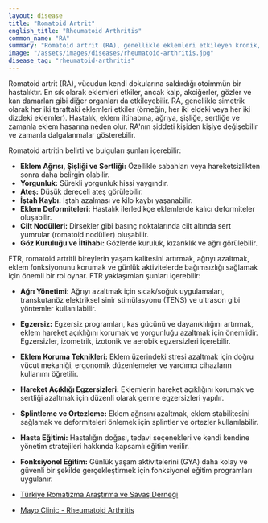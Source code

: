 ```yaml
---
layout: disease
title: "Romatoid Artrit"
english_title: "Rheumatoid Arthritis"
common_name: "RA"
summary: "Romatoid artrit (RA), genellikle eklemleri etkileyen kronik, inflamatuvar bir otoimmün hastalıktır. Ağrı, şişlik ve sertliğe neden olarak eklem hasarına ve fonksiyon kaybına yol açabilir."
image: "/assets/images/diseases/rheumatoid-arthritis.jpg"
disease_tag: "rheumatoid-arthritis"
---
```





Romatoid artrit (RA), vücudun kendi dokularına saldırdığı otoimmün bir hastalıktır. En sık olarak eklemleri etkiler, ancak kalp, akciğerler, gözler ve kan damarları gibi diğer organları da etkileyebilir. RA, genellikle simetrik olarak her iki taraftaki eklemleri etkiler (örneğin, her iki eldeki veya her iki dizdeki eklemler). Hastalık, eklem iltihabına, ağrıya, şişliğe, sertliğe ve zamanla eklem hasarına neden olur. RA'nın şiddeti kişiden kişiye değişebilir ve zamanla dalgalanmalar gösterebilir.


Romatoid artritin belirti ve bulguları şunları içerebilir:

*   **Eklem Ağrısı, Şişliği ve Sertliği:** Özellikle sabahları veya hareketsizlikten sonra daha belirgin olabilir.
*   **Yorgunluk:** Sürekli yorgunluk hissi yaygındır.
*   **Ateş:** Düşük dereceli ateş görülebilir.
*   **İştah Kaybı:** İştah azalması ve kilo kaybı yaşanabilir.
*   **Eklem Deformiteleri:** Hastalık ilerledikçe eklemlerde kalıcı deformiteler oluşabilir.
*   **Cilt Nodülleri:** Dirsekler gibi basınç noktalarında cilt altında sert yumrular (romatoid nodüller) oluşabilir.
*   **Göz Kuruluğu ve İltihabı:** Gözlerde kuruluk, kızarıklık ve ağrı görülebilir.


FTR, romatoid artritli bireylerin yaşam kalitesini artırmak, ağrıyı azaltmak, eklem fonksiyonunu korumak ve günlük aktivitelerde bağımsızlığı sağlamak için önemli bir rol oynar. FTR yaklaşımları şunları içerebilir:

*   **Ağrı Yönetimi:** Ağrıyı azaltmak için sıcak/soğuk uygulamaları, transkutanöz elektriksel sinir stimülasyonu (TENS) ve ultrason gibi yöntemler kullanılabilir.
*   **Egzersiz:** Egzersiz programları, kas gücünü ve dayanıklılığını artırmak, eklem hareket açıklığını korumak ve yorgunluğu azaltmak için önemlidir. Egzersizler, izometrik, izotonik ve aerobik egzersizleri içerebilir.
*   **Eklem Koruma Teknikleri:** Eklem üzerindeki stresi azaltmak için doğru vücut mekaniği, ergonomik düzenlemeler ve yardımcı cihazların kullanımı öğretilir.
*   **Hareket Açıklığı Egzersizleri:** Eklemlerin hareket açıklığını korumak ve sertliği azaltmak için düzenli olarak germe egzersizleri yapılır.
*   **Splintleme ve Ortezleme:** Eklem ağrısını azaltmak, eklem stabilitesini sağlamak ve deformiteleri önlemek için splintler ve ortezler kullanılabilir.
*   **Hasta Eğitimi:** Hastalığın doğası, tedavi seçenekleri ve kendi kendine yönetim stratejileri hakkında kapsamlı eğitim verilir.
*   **Fonksiyonel Eğitim:** Günlük yaşam aktivitelerini (GYA) daha kolay ve güvenli bir şekilde gerçekleştirmek için fonksiyonel eğitim programları uygulanır.


*   [Türkiye Romatizma Araştırma ve Savaş Derneği](https://www.romaturk.org.tr/)
*   [Mayo Clinic - Rheumatoid Arthritis](https://www.mayoclinic.org/diseases-conditions/rheumatoid-arthritis/symptoms-causes/syc-20353648)

